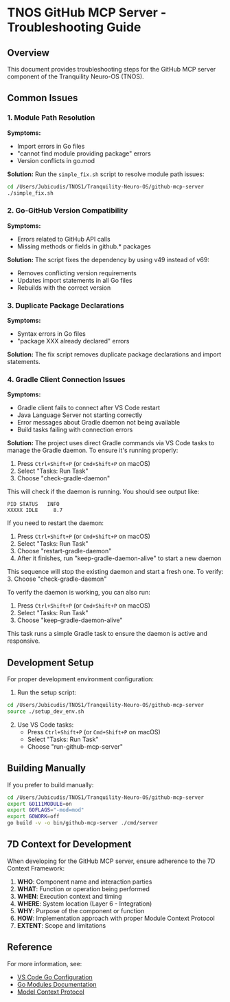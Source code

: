 # TNOS GitHub MCP Server - Troubleshooting Guide

## Overview

This document provides troubleshooting steps for the GitHub MCP server component of the Tranquility Neuro-OS (TNOS).

## Common Issues

### 1. Module Path Resolution

**Symptoms:**

- Import errors in Go files
- "cannot find module providing package" errors
- Version conflicts in go.mod

**Solution:**
Run the `simple_fix.sh` script to resolve module path issues:

```bash
cd /Users/Jubicudis/TNOS1/Tranquility-Neuro-OS/github-mcp-server
./simple_fix.sh
```

### 2. Go-GitHub Version Compatibility

**Symptoms:**

- Errors related to GitHub API calls
- Missing methods or fields in github.* packages

**Solution:**
The script fixes the dependency by using v49 instead of v69:

- Removes conflicting version requirements
- Updates import statements in all Go files
- Rebuilds with the correct version

### 3. Duplicate Package Declarations

**Symptoms:**

- Syntax errors in Go files
- "package XXX already declared" errors

**Solution:**
The fix script removes duplicate package declarations and import statements.

### 4. Gradle Client Connection Issues

**Symptoms:**

- Gradle client fails to connect after VS Code restart
- Java Language Server not starting correctly
- Error messages about Gradle daemon not being available
- Build tasks failing with connection errors

**Solution:**
The project uses direct Gradle commands via VS Code tasks to manage the Gradle daemon. To ensure it's running properly:

1. Press `Ctrl+Shift+P` (or `Cmd+Shift+P` on macOS)
2. Select "Tasks: Run Task"
3. Choose "check-gradle-daemon"

This will check if the daemon is running. You should see output like:
```
PID STATUS   INFO
XXXXX IDLE     8.7
```

If you need to restart the daemon:

1. Press `Ctrl+Shift+P` (or `Cmd+Shift+P` on macOS)
2. Select "Tasks: Run Task" 
3. Choose "restart-gradle-daemon"
4. After it finishes, run "keep-gradle-daemon-alive" to start a new daemon

This sequence will stop the existing daemon and start a fresh one. To verify:
3. Choose "check-gradle-daemon"

To verify the daemon is working, you can also run:

1. Press `Ctrl+Shift+P` (or `Cmd+Shift+P` on macOS)
2. Select "Tasks: Run Task"
3. Choose "keep-gradle-daemon-alive"

This task runs a simple Gradle task to ensure the daemon is active and responsive.

## Development Setup

For proper development environment configuration:

1. Run the setup script:

```bash
cd /Users/Jubicudis/TNOS1/Tranquility-Neuro-OS/github-mcp-server
source ./setup_dev_env.sh
```

2. Use VS Code tasks:
   - Press `Ctrl+Shift+P` (or `Cmd+Shift+P` on macOS)
   - Select "Tasks: Run Task"
   - Choose "run-github-mcp-server"

## Building Manually

If you prefer to build manually:

```bash
cd /Users/Jubicudis/TNOS1/Tranquility-Neuro-OS/github-mcp-server
export GO111MODULE=on
export GOFLAGS="-mod=mod"
export GOWORK=off
go build -v -o bin/github-mcp-server ./cmd/server
```

## 7D Context for Development

When developing for the GitHub MCP server, ensure adherence to the 7D Context Framework:

1. **WHO**: Component name and interaction parties
2. **WHAT**: Function or operation being performed
3. **WHEN**: Execution context and timing
4. **WHERE**: System location (Layer 6 - Integration)
5. **WHY**: Purpose of the component or function
6. **HOW**: Implementation approach with proper Module Context Protocol
7. **EXTENT**: Scope and limitations

## Reference

For more information, see:

- [VS Code Go Configuration](https://code.visualstudio.com/docs/languages/go)
- [Go Modules Documentation](https://go.dev/ref/mod)
- [Model Context Protocol](https://modelcontextprotocol.io/)
